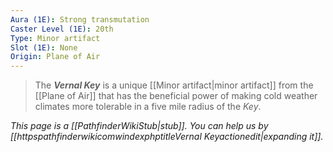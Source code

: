 ```yaml
---
Aura (1E): Strong transmutation
Caster Level (1E): 20th
Type: Minor artifact
Slot (1E): None
Origin: Plane of Air
---
```


> The ***Vernal Key*** is a unique [[Minor artifact|minor artifact]] from the [[Plane of Air]] that has the beneficial power of making cold weather climates more tolerable in a five mile radius of the *Key*.



*This page is a [[PathfinderWikiStub|stub]]. You can help us by [[httpspathfinderwikicomwindexphptitleVernal Keyactionedit|expanding it]].*







